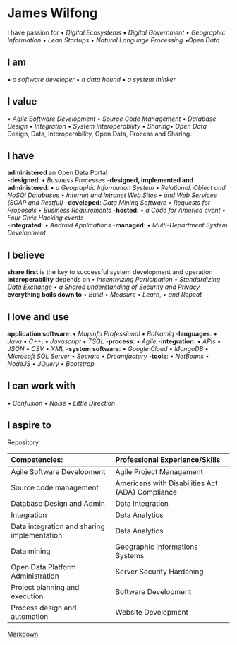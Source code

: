 # James Wilfong

I have passion for &#8226; *Digital Ecosystems* &#8226; *Digital Government* &#8226; *Geographic Information* &#8226; *Lean Startups* &#8226; *Natural Language Processing* &#8226;*Open Data*

## I am 
&#8226; *a software developer* &#8226; *a data hound* &#8226; *a system thinker*


## I value
&#8226; *Agile Software Development* &#8226; *Source Code Management* &#8226; *Database Design* &#8226; *Integration* &#8226; *System Interoperability* &#8226; *Sharing*&#8226; *Open Data* 
Design, Data, Interoperability, Open Data, Process and Sharing.

## I have 
**administered** an Open Data Portal  
-**designed**: &#8226; *Business Processes* 
-**designed, implemented and administered**: &#8226; *a Geographic Information System* &#8226; *Relational, Object and NoSQl Databases* &#8226; *Internet and Intranet Web Sites* &#8226; *and Web Services (SOAP and Restful)* 
-**developed**: *Data Mining Software*  &#8226; *Requests for Proposals*  &#8226; *Business Requirements* 
-**hosted**: &#8226; *a Code for America event* &#8226; *Four Civic Hacking events*  
-**integrated**: &#8226; *Android Applications* 
-**managed**: &#8226; *Multi-Department System Development* 

## I believe
**share first** is the key to successful system development and operation
**interoperability** depends on &#8226; *Incentivizing Participation*  &#8226; *Standardizing Data Exchange* &#8226; *a Shared understanding of Security and Privacy*   
**everything boils down to** &#8226; *Build* &#8226; *Measure* &#8226; *Learn*,  &#8226; *and Repeat* 

## I love and use  
**application software**: &#8226; *MapInfo Professional* &#8226; *Balsamiq*
-**languages**: &#8226; *Java*  &#8226; *C++*; &#8226; *Javascript* &#8226; *TSQL* 
-**process**: &#8226; *Agile*
-**integration**: &#8226; *APIs* &#8226; *JSON* &#8226; *CSV* &#8226; *XML*
-**system software**:  &#8226; *Google Cloud* &#8226; *MongoDB*  &#8226; *Microsoft SQL Server* &#8226; *Socrata* &#8226; *Dreamfactory*
-**tools**: &#8226; *NetBeans* &#8226; *NodeJS* &#8226; *JQuery* &#8226; *Bootstrap*

## I can work with  
&#8226; *Confusion*  &#8226; *Noise*  &#8226; *Little Direction*

## I aspire to 


Repository

| Competencies: | Professional Experience/Skills | 
| :-----------  |:-------------------------------| 
|  Agile Software Development | Agile Project Management |
|  Source code management     | Americans with Disabilities Act (ADA) Compliance | 
|  Database Design and Admin  | Data Integration | 
|  Integration | Data Analytics | 
|  Data integration and sharing implementation | Data Analytics | 
|  Data mining | Geographic Informations Systems| 
|  Open Data Platform Administration | Server Security Hardening | 
|  Project planning and execution | Software Development |
|  Process design and automation  | Website Development |



[Markdown](https://github.com/adam-p/markdown-here/wiki/Markdown-Cheatsheet)




